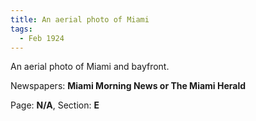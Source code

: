 ```yaml
---  
title: An aerial photo of Miami  
tags:  
  - Feb 1924  
---  
```

  
An aerial photo of Miami and bayfront.  
  
Newspapers: **Miami Morning News or The Miami Herald**  
  
Page: **N/A**, Section: **E** 

